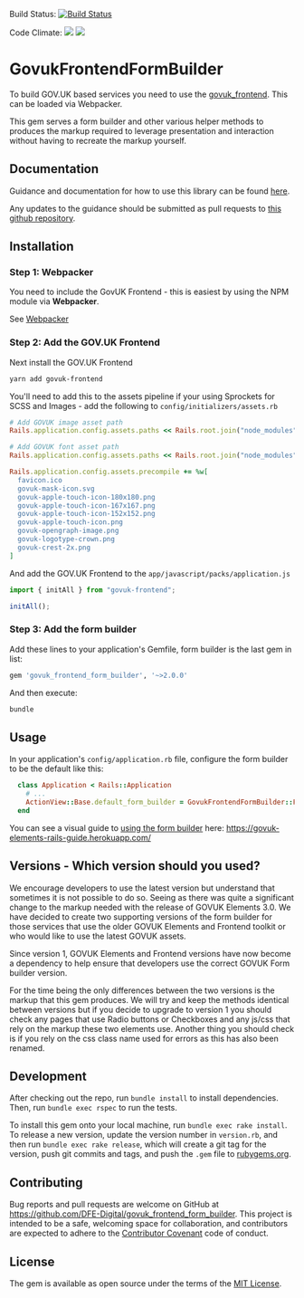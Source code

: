 Build Status:
[![Build Status](https://travis-ci.org/ministryofjustice/govuk_elements_form_builder.svg)](https://travis-ci.org/ministryofjustice/govuk_elements_form_builder)

Code Climate: <a href="https://codeclimate.com/github/ministryofjustice/govuk_elements_form_builder"><img src="https://codeclimate.com/github/ministryofjustice/govuk_elements_form_builder/badges/gpa.svg" /></a> <a href="https://codeclimate.com/github/ministryofjustice/govuk_elements_form_builder/coverage"><img src="https://codeclimate.com/github/ministryofjustice/govuk_elements_form_builder/badges/coverage.svg" /></a>

# GovukFrontendFormBuilder

To build GOV.UK based services you need to use the 
[govuk_frontend](https://github.com/alphagov/govuk_frontend). This can be loaded
via Webpacker.

This gem serves a form builder and other various helper methods to produces the
markup required to leverage presentation and interaction without having to
recreate the markup yourself.

## Documentation

Guidance and documentation for how to use this library can be found [here](https://govuk-elements-rails-guide.herokuapp.com/).

Any updates to the guidance should be submitted as pull requests to [this github repository](https://github.com/DFE-Digital/govuk_elements_rails_guide).

## Installation

### Step 1: Webpacker

You need to include the GovUK Frontend - this is easiest by using the NPM module via **Webpacker**.

See [Webpacker](https://github.com/rails/webpacker)

### Step 2: Add the GOV.UK Frontend

Next install the GOV.UK Frontend

```sh
yarn add govuk-frontend
```

You'll need to add this to the assets pipeline if your using Sprockets for
SCSS and Images - add the following to `config/initializers/assets.rb`

```ruby
# Add GOVUK image asset path
Rails.application.config.assets.paths << Rails.root.join("node_modules", "govuk-frontend", "assets", "images")

# Add GOVUK font asset path
Rails.application.config.assets.paths << Rails.root.join("node_modules", "govuk-frontend", "assets", "fonts")

Rails.application.config.assets.precompile += %w[
  favicon.ico
  govuk-mask-icon.svg
  govuk-apple-touch-icon-180x180.png
  govuk-apple-touch-icon-167x167.png
  govuk-apple-touch-icon-152x152.png
  govuk-apple-touch-icon.png
  govuk-opengraph-image.png
  govuk-logotype-crown.png
  govuk-crest-2x.png
]
```

And add the GOV.UK Frontend to the `app/javascript/packs/application.js`

```javascript
import { initAll } from "govuk-frontend";

initAll();
```

### Step 3: Add the form builder

Add these lines to your application's Gemfile, form builder is the last gem in list:

```ruby
gem 'govuk_frontend_form_builder', '~>2.0.0'
```

And then execute:

```sh
bundle
```

## Usage

In your application's `config/application.rb` file, configure the form builder
to be the default like this:

```rb
  class Application < Rails::Application
    # ...
    ActionView::Base.default_form_builder = GovukFrontendFormBuilder::FormBuilder
  end
```

You can see a visual guide to
[using the form builder](https://govuk-elements-rails-guide.herokuapp.com/)
here: https://govuk-elements-rails-guide.herokuapp.com/


## Versions - Which version should you used?

We encourage developers to use the latest version but understand that sometimes
it is not possible to do so. Seeing as there was quite a significant change
to the markup needed with the release of GOVUK Elements 3.0. We have decided to
create two supporting versions of the form builder for those services that use
the older GOVUK Elements and Frontend toolkit or who would like to use the
latest GOVUK assets.

Since version 1, GOVUK Elements and Frontend versions have now become a dependency
to help ensure that developers use the correct GOVUK Form builder version.

 For the time being the only differences between the two versions is the markup
  that this gem produces. We will try and keep the methods identical between versions
  but if you decide to upgrade to version 1 you should check any pages that use
  Radio buttons or Checkboxes and any js/css that rely on the markup these two
  elements use. Another thing you should check is if you rely on the
  css class name used for errors as this has also been renamed.

## Development

After checking out the repo, run `bundle install` to install dependencies.
Then, run `bundle exec rspec` to run the tests.

To install this gem onto your local machine, run `bundle exec rake install`.
To release a new version, update the version number in `version.rb`, and then
run `bundle exec rake release`, which will create a git tag for the version,
push git commits and tags, and push the `.gem` file to
[rubygems.org](https://rubygems.org).



## Contributing

Bug reports and pull requests are welcome on GitHub at
https://github.com/DFE-Digital/govuk_frontend_form_builder. This project is
intended to be a safe, welcoming space for collaboration, and contributors are
expected to adhere to the [Contributor Covenant](contributor-covenant.org)
code of conduct.


## License

The gem is available as open source under the terms of
the [MIT License](http://opensource.org/licenses/MIT).
